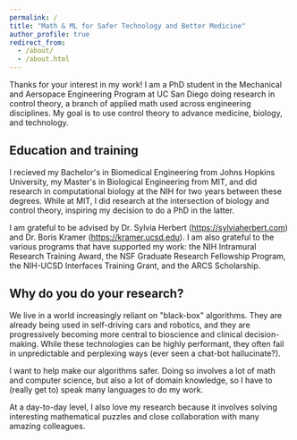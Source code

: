 ```yaml
---
permalink: /
title: "Math & ML for Safer Technology and Better Medicine"
author_profile: true
redirect_from: 
  - /about/
  - /about.html
---
```


Thanks for your interest in my work! I am a PhD student in the Mechanical and Aersopace Engineering Program at UC San Diego doing research in control theory, a branch of applied math used across engineering disciplines.
My goal is to use control theory to advance medicine, biology, and technology.

## Education and training
I recieved my Bachelor's in Biomedical Engineering from Johns Hopkins University, my Master's in Biological Engineering from MIT, and did research in computational biology at the NIH for two years between these degrees.
While at MIT, I did research at the intersection of biology and control theory, inspiring my decision to do a PhD in the latter.

I am grateful to be advised by Dr. Sylvia Herbert (https://sylviaherbert.com) and Dr. Boris Kramer (https://kramer.ucsd.edu).
I am also grateful to the various programs that have supported my work: the NIH Intramural Research Training Award, the NSF Graduate Research Fellowship Program, the NIH-UCSD Interfaces Training Grant, and the ARCS Scholarship.

## Why do you do your research?
We live in a world increasingly reliant on "black-box" algorithms.
They are already being used in self-driving cars and robotics, and they are progressively becoming more central to bioscience and clinical decision-making.
While these technologies can be highly performant, they often fail in unpredictable and perplexing ways (ever seen a chat-bot hallucinate?).

I want to help make our algorithms safer.
Doing so involves a lot of math and computer science, but also a lot of domain knowledge, so I have to (really get to) speak many languages to do my work.

At a day-to-day level, I also love my research because it involves solving interesting mathematical puzzles and close collaboration with many amazing colleagues.
